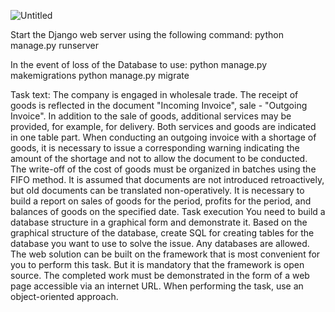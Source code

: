 ![Untitled](https://github.com/Kepu246/Testtask1/assets/95006029/803553db-afda-461a-a2d3-c3021c575f3c)



Start the Django web server using the following command:
python manage.py runserver

In the event of loss of the Database to use:
python manage.py makemigrations
python manage.py migrate



Task text:
The company is engaged in wholesale trade. The receipt of goods is reflected in the document "Incoming Invoice", sale - "Outgoing Invoice". In addition to the sale of goods, additional services may be provided, for example, for delivery. Both services and goods are indicated in one table part.
When conducting an outgoing invoice with a shortage of goods, it is necessary to issue a corresponding warning indicating the amount of the shortage and not to allow the document to be conducted.
The write-off of the cost of goods must be organized in batches using the FIFO method.
It is assumed that documents are not introduced retroactively, but old documents can be translated non-operatively.
It is necessary to build a report on sales of goods for the period, profits for the period, and balances of goods on the specified date.
Task execution
You need to build a database structure in a graphical form and demonstrate it.
Based on the graphical structure of the database, create SQL for creating tables for the database you want to use to solve the issue. Any databases are allowed.
The web solution can be built on the framework that is most convenient for you to perform this task. But it is mandatory that the framework is open source.
The completed work must be demonstrated in the form of a web page accessible via an internet URL.
When performing the task, use an object-oriented approach.
